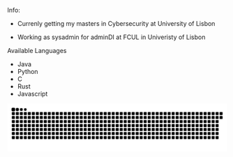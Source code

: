Info:
    
- Currenly getting my masters in Cybersecurity at University of Lisbon

- Working as sysadmin for adminDI at FCUL in Univeristy of Lisbon

Available Languages

- Java
- Python
- C
- Rust
- Javascript
    

<img src="./snek.svg">

<!--- https://github.com/rzashakeri/beautify-github-profile 
--->
